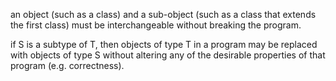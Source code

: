 an object (such as a class) and a sub-object (such as a class that extends the first class) must be interchangeable without breaking the program.

if S is a subtype of T, then objects of type T in a program may be replaced with objects of type S without altering any of the desirable properties of that program (e.g. correctness).
